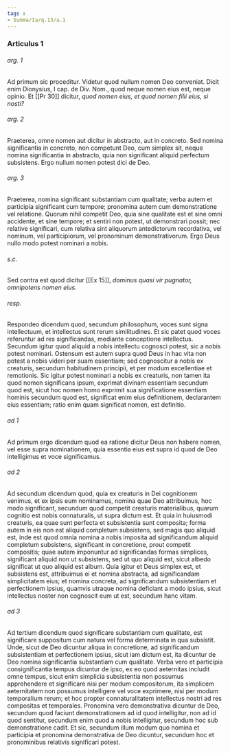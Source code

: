 ```yaml
---
tags : 
- Summa/Ia/q.13/a.1
---
```


### Articulus 1

###### arg. 1
Ad primum sic proceditur. Videtur quod nullum nomen Deo conveniat. Dicit enim Dionysius, I cap. de Div. Nom., quod neque nomen eius est, neque opinio. Et [[Pr 30]] dicitur, *quod nomen eius, et quod nomen filii eius, si nosti?*

###### arg. 2
Praeterea, omne nomen aut dicitur in abstracto, aut in concreto. Sed nomina significantia in concreto, non competunt Deo, cum simplex sit, neque nomina significantia in abstracto, quia non significant aliquid perfectum subsistens. Ergo nullum nomen potest dici de Deo.

###### arg. 3
Praeterea, nomina significant substantiam cum qualitate; verba autem et participia significant cum tempore; pronomina autem cum demonstratione vel relatione. Quorum nihil competit Deo, quia sine qualitate est et sine omni accidente, et sine tempore; et sentiri non potest, ut demonstrari possit; nec relative significari, cum relativa sint aliquorum antedictorum recordativa, vel nominum, vel participiorum, vel pronominum demonstrativorum. Ergo Deus nullo modo potest nominari a nobis.

###### s.c.
Sed contra est quod dicitur [[Ex 15]], *dominus quasi vir pugnator, omnipotens nomen eius*.

###### resp.
Respondeo dicendum quod, secundum philosophum, voces sunt signa intellectuum, et intellectus sunt rerum similitudines. Et sic patet quod voces referuntur ad res significandas, mediante conceptione intellectus. Secundum igitur quod aliquid a nobis intellectu cognosci potest, sic a nobis potest nominari. Ostensum est autem supra quod Deus in hac vita non potest a nobis videri per suam essentiam; sed cognoscitur a nobis ex creaturis, secundum habitudinem principii, et per modum excellentiae et remotionis. Sic igitur potest nominari a nobis ex creaturis, non tamen ita quod nomen significans ipsum, exprimat divinam essentiam secundum quod est, sicut hoc nomen homo exprimit sua significatione essentiam hominis secundum quod est, significat enim eius definitionem, declarantem eius essentiam; ratio enim quam significat nomen, est definitio.

###### ad 1
Ad primum ergo dicendum quod ea ratione dicitur Deus non habere nomen, vel esse supra nominationem, quia essentia eius est supra id quod de Deo intelligimus et voce significamus.

###### ad 2
Ad secundum dicendum quod, quia ex creaturis in Dei cognitionem venimus, et ex ipsis eum nominamus, nomina quae Deo attribuimus, hoc modo significant, secundum quod competit creaturis materialibus, quarum cognitio est nobis connaturalis, ut supra dictum est. Et quia in huiusmodi creaturis, ea quae sunt perfecta et subsistentia sunt composita; forma autem in eis non est aliquid completum subsistens, sed magis quo aliquid est, inde est quod omnia nomina a nobis imposita ad significandum aliquid completum subsistens, significant in concretione, prout competit compositis; quae autem imponuntur ad significandas formas simplices, significant aliquid non ut subsistens, sed ut quo aliquid est, sicut albedo significat ut quo aliquid est album. Quia igitur et Deus simplex est, et subsistens est, attribuimus ei et nomina abstracta, ad significandam simplicitatem eius; et nomina concreta, ad significandum subsistentiam et perfectionem ipsius, quamvis utraque nomina deficiant a modo ipsius, sicut intellectus noster non cognoscit eum ut est, secundum hanc vitam.

###### ad 3
Ad tertium dicendum quod significare substantiam cum qualitate, est significare suppositum cum natura vel forma determinata in qua subsistit. Unde, sicut de Deo dicuntur aliqua in concretione, ad significandum subsistentiam et perfectionem ipsius, sicut iam dictum est, ita dicuntur de Deo nomina significantia substantiam cum qualitate. Verba vero et participia consignificantia tempus dicuntur de ipso, ex eo quod aeternitas includit omne tempus, sicut enim simplicia subsistentia non possumus apprehendere et significare nisi per modum compositorum, ita simplicem aeternitatem non possumus intelligere vel voce exprimere, nisi per modum temporalium rerum; et hoc propter connaturalitatem intellectus nostri ad res compositas et temporales. Pronomina vero demonstrativa dicuntur de Deo, secundum quod faciunt demonstrationem ad id quod intelligitur, non ad id quod sentitur, secundum enim quod a nobis intelligitur, secundum hoc sub demonstratione cadit. Et sic, secundum illum modum quo nomina et participia et pronomina demonstrativa de Deo dicuntur, secundum hoc et pronominibus relativis significari potest.

